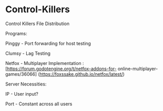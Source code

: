 # Control-Killers
Control Killers File Distribution 



Programs: 

Pinggy - Port forwarding for host testing

Clumsy - Lag Testing

Netfox - Multiplayer Implementation : [https://forum.godotengine.org/t/netfox-addons-for-					online-multiplayer-games/36066] (https://foxssake.github.io/netfox/latest/)



Server Necessities:

IP - User input?

Port - Constant across all users
